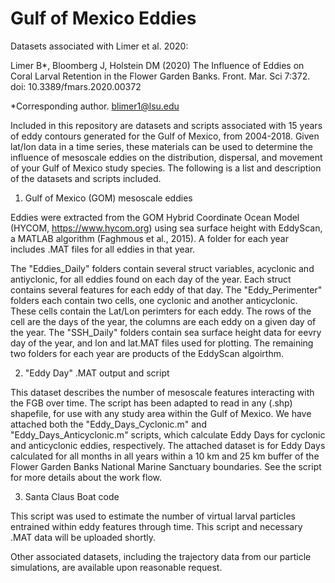 # Gulf of Mexico Eddies
Datasets associated with Limer et al. 2020:

Limer B*, Bloomberg J, Holstein DM (2020) The Influence of Eddies on Coral Larval Retention in the Flower Garden Banks. Front. Mar. Sci 7:372. doi: 10.3389/fmars.2020.00372

*Corresponding author. blimer1@lsu.edu

Included in this repository are datasets and scripts associated with 15 years of eddy contours generated for the Gulf of Mexico, from 2004-2018. Given lat/lon data in a time series, these materials can be used to determine the influence of mesoscale eddies on the distribution, dispersal, and movement of your Gulf of Mexico study species. The following is a list and description of the datasets and scripts included.

1) Gulf of Mexico (GOM) mesoscale eddies

Eddies were extracted from the GOM Hybrid Coordinate Ocean Model (HYCOM, https://www.hycom.org) using sea surface height with EddyScan, a MATLAB algorithm (Faghmous et al., 2015). A folder for each year includes .MAT files for all eddies in that year.

The "Eddies_Daily" folders contain several struct variables, acyclonic and antiyclonic, for all eddies found on each day of the year. Each struct contains several features for each eddy of that day. The "Eddy_Perimenter" folders each contain two cells, one cyclonic and another anticyclonic. These cells contain the Lat/Lon perimters for each eddy. The rows of the cell are the days of the year, the columns are each eddy on a given day of the year. The "SSH_Daily" folders contain sea surface height data for eevry day of the year, and lon and lat.MAT files used for plotting. The remaining two folders for each year are products of the EddyScan algoirthm.

2) "Eddy Day" .MAT output and script 

This dataset describes the number of mesoscale features interacting with the FGB over time. The script has been adapted to read in any (.shp) shapefile, for use with any study area within the Gulf of Mexico. We have attached both the "Eddy_Days_Cyclonic.m" and "Eddy_Days_Anticyclonic.m" scripts, which calculate Eddy Days for cyclonic and anticyclonic eddies, respectively. The attached dataset is for Eddy Days calculated for all months in all years within a 10 km and 25 km buffer of the Flower Garden Banks National Marine Sanctuary boundaries. See the script for more details about the work flow.

3) Santa Claus Boat code

This script was used to estimate the number of virtual larval particles entrained within eddy features through time. This script and necessary .MAT data will be uploaded shortly.

Other associated datasets, including the trajectory data from our particle simulations, are available upon reasonable request.
